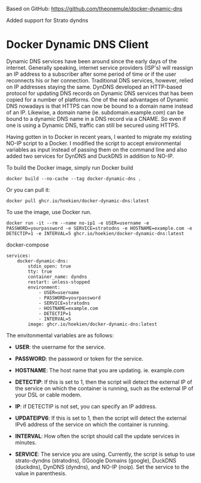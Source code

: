 Based on GitHub: https://github.com/theonemule/docker-dynamic-dns

Added support for Strato dyndns

Docker Dynamic DNS Client
=====

Dynamic DNS services have been around since the early days of the internet. Generally speaking, internet service providers (ISP's) will reassign an IP address to a subscriber after some period of time or if the user reconnects his or her connection. Traditional DNS services, however, relied on IP addresses staying the same. DynDNS developed an HTTP-based protocol for updating DNS records on Dynamic DNS services that has been copied for a number of platforms.  One of the real advantages of Dynamic DNS nowadays is that HTTPS can now be bound to a domain name instead of an IP. Likewise, a domain name (ie. subdomain.example.com) can be bound to a dynamic DNS name in a DNS record via a CNAME. So even if one is using a Dynamic DNS, traffic can still be secured using HTTPS.

Having gotten in to Docker in recent years, I wanted to migrate my existing NO-IP script to a Docker. I modified the script to accept environmental variables as input instead of passing them on the command line and also added two services for DynDNS and DuckDNS in addition to NO-IP.

To build the Docker image, simply run Docker build

```
docker build --no-cache --tag docker-dynamic-dns .
```

Or you can pull it:

```
docker pull ghcr.io/hoekien/docker-dynamic-dns:latest
```

To use the image, use Docker run.

```
docker run -it --rm --name no-ip1 -e USER=username -e PASSWORD=yourpassword -e SERVICE=stratodns -e HOSTNAME=example.com -e DETECTIP=1 -e INTERVAL=5 ghcr.io/hoekien/docker-dynamic-dns:latest
```

docker-compose
```
services:
    docker-dynamic-dns:
        stdin_open: true
        tty: true
        container_name: dyndns
        restart: unless-stopped
        environment:
            - USER=username
            - PASSWORD=yourpassword
            - SERVICE=stratodns
            - HOSTNAME=example.com
            - DETECTIP=1
            - INTERVAL=5
        image: ghcr.io/hoekien/docker-dynamic-dns:latest
```

The envitonmental variables are as follows:

* **USER**: the username for the service.

* **PASSWORD**: the password or token for the service.

* **HOSTNAME**: The host name that you are updating. ie. example.com

* **DETECTIP**: If this is set to 1, then the script will detect the external IP of the service on which the container is running, such as the external IP of your DSL or cable modem.

* **IP**: if DETECTIP is not set, you can specify an IP address.

* **UPDATEIPV6**: If this is set to 1, then the script will detect the external IPv6 address of the service on which the container is running.

* **INTERVAL**: How often the script should call the update services in minutes.

* **SERVICE**: The service you are using. Currently, the script is setup to use strato-dyndns (stratodns), ()Google Domains (google), DuckDNS (duckdns), DynDNS (dyndns), and NO-IP (noip). Set the service to the value in parenthesis.
